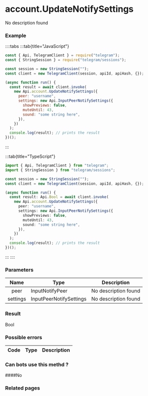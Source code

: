 # account.UpdateNotifySettings

No description found

### [](#example)Example

::::tabs
:::tab{title="JavaScript"}

```js
const { Api, TelegramClient } = require("telegram");
const { StringSession } = require("telegram/sessions");

const session = new StringSession("");
const client = new TelegramClient(session, apiId, apiHash, {});

(async function run() {
  const result = await client.invoke(
    new Api.account.UpdateNotifySettings({
      peer: "username",
      settings: new Api.InputPeerNotifySettings({
        showPreviews: false,
        muteUntil: 43,
        sound: "some string here",
      }),
    })
  );
  console.log(result); // prints the result
})();
```

:::

:::tab{title="TypeScript"}

```ts
import { Api, TelegramClient } from "telegram";
import { StringSession } from "telegram/sessions";

const session = new StringSession("");
const client = new TelegramClient(session, apiId, apiHash, {});

(async function run() {
  const result: Api.Bool = await client.invoke(
    new Api.account.UpdateNotifySettings({
      peer: "username",
      settings: new Api.InputPeerNotifySettings({
        showPreviews: false,
        muteUntil: 43,
        sound: "some string here",
      }),
    })
  );
  console.log(result); // prints the result
})();
```

:::
::::

### [](#parameters)Parameters

|   Name   | Type                    | Description          |
| :------: | ----------------------- | -------------------- |
|   peer   | InputNotifyPeer         | No description found |
| settings | InputPeerNotifySettings | No description found |

### [](#result)Result

Bool

### [](#possible-errors)Possible errors

| Code | Type | Description |
| :--: | ---- | ----------- |

### [](#can-bots-use-this-method)Can bots use this methd ?

####No

### [](#related-pages)Related pages
